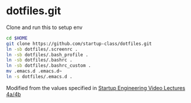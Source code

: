 dotfiles.git
============
Clone and run this to setup env 

```sh
cd $HOME
git clone https://github.com/startup-class/dotfiles.git
ln -sb dotfiles/.screenrc .
ln -sb dotfiles/.bash_profile .
ln -sb dotfiles/.bashrc .
ln -sb dotfiles/.bashrc_custom .
mv .emacs.d .emacs.d~
ln -s dotfiles/.emacs.d .
```

Modified from the values specified in
[Startup Engineering Video Lectures 4a/4b](https://class.coursera.org/startup-001/lecture/index)
